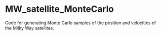 # MW_satellite_MonteCarlo
Code for generating Monte Carlo samples of the position and velocities of the Milky Way satellites.
